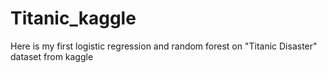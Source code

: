 # Titanic_kaggle
Here is my first logistic regression and random forest on "Titanic Disaster" dataset from kaggle
